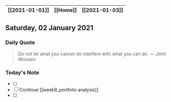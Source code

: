| [[2021-01-01]] | [[Home]] | [[2021-01-03]] |
| :------------: | :------: | :------------: |

## Saturday, 02 January 2021

### Daily Quote
> Do not let what you cannot do interfere with what you can do.
> &mdash; <cite>John Wooden</cite>

### Today's Note

- [ ] 
- [ ] Continue [[week9_portfolio analysis]]
- [ ] 